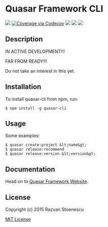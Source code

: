 # Quasar Framework CLI

<a href="https://circleci.com/gh/rstoenescu/quasar-cli/tree/master"><img src="https://circleci.com/gh/rstoenescu/quasar-cli/tree/master.svg?style=shield"></a>
<a href="https://codecov.io/github/rstoenescu/quasar-cli"><img src="http://codecov.io/github/rstoenescu/quasar-cli/coverage.svg" alt="Coverage via Codecov"></a>
<a href="https://badge.fury.io/js/quasar-cli"><img src="https://badge.fury.io/js/quasar-cli.svg"></a>
<a href="https://david-dm.org/rstoenescu/quasar-cli"><img src="https://david-dm.org/rstoenescu/quasar-cli.svg"></a>
<a href="https://codeclimate.com/github/rstoenescu/quasar-cli"><img src="https://codeclimate.com/github/rstoenescu/quasar-cli/badges/gpa.svg"></a>

## Description

IN ACTIVE DEVELOPMENT!!!

FAR FROM READY!!!

Do not take an interest in this yet.

## Installation

To install quasar-cli from npm, run:

```
$ npm install -g quasar-cli
```

## Usage

Some examples:
```
$ quasar create:project &lt;name&gt;
$ quasar release:recommend
$ quasar release:version &lt;version&gt;
```

## Documentation

Head on to [Quasar Framework Website](http://quasar-framework.org/docs/commands.html).

## License

Copyright (c) 2015 Razvan Stoenescu

[MIT License](http://en.wikipedia.org/wiki/MIT_License)
